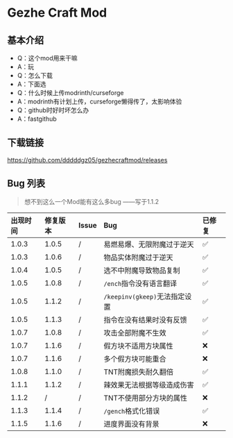 # Gezhe Craft Mod

## 基本介绍

- Q：这个mod用来干嘛
- A：玩
- Q：怎么下载
- A：下面选
- Q：什么时候上传modrinth/curseforge
- A：modrinth有计划上传，curseforge懒得传了，太影响体验
- Q：github时好时坏怎么办
- A：fastgithub

## 下载链接

https://github.com/dddddgz05/gezhecraftmod/releases

## Bug 列表

> 想不到这么一个Mod能有这么多bug ——写于1.1.2

| 出现时间 | 修复版本 | Issue | Bug | 已修复 |
|:-|:-|:-|:-|:-|
| 1.0.3 | 1.0.5 | / | 易燃易爆、无限附魔过于逆天 | ✅ |
| 1.0.3 | 1.0.6 | / | 物品实体附魔过于逆天 | ✅ |
| 1.0.4 | 1.0.5 | / | 选不中附魔导致物品复制 | ✅ |
| 1.0.5 | 1.0.8 | / | `/ench`指令没有语言翻译 | ✅ |
| 1.0.5 | 1.1.2 | / | `/keepinv(gkeep)`无法指定设置 | ✅ |
| 1.0.5 | 1.1.3 | / | 指令在没有结果时没有反馈 | ✅ |
| 1.0.7 | 1.0.8 | / | 攻击全部附魔不生效 | ✅ |
| 1.0.7 | 1.1.6 | / | 假方块不适用方块属性 | ❌ |
| 1.0.7 | 1.1.6 | / | 多个假方块可能重合 | ❌ |
| 1.0.8 | 1.1.0 | / | TNT附魔损失耐久翻倍 | ✅ |
| 1.1.1 | 1.1.2 | / | 辣效果无法根据等级造成伤害 | ✅ |
| 1.1.2 | / | / | TNT不使用部分方块的属性 | ❌ |
| 1.1.3 | 1.1.4 | / | `/gench`格式化错误 | ✅ |
| 1.1.5 | 1.1.6 | / | 进度界面没有背景 | ❌ |
